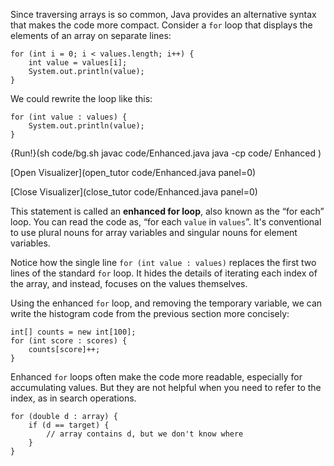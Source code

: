Since traversing arrays is so common, Java provides an alternative syntax that makes the code more compact. Consider a `for` loop that displays the elements of an array on separate lines:

```code
for (int i = 0; i < values.length; i++) {
    int value = values[i];
    System.out.println(value);
}
```

We could rewrite the loop like this:

```code
for (int value : values) {
    System.out.println(value);
}
```

{Run!}(sh code/bg.sh javac code/Enhanced.java java -cp code/ Enhanced )

[Open Visualizer](open_tutor code/Enhanced.java panel=0)

[Close Visualizer](close_tutor code/Enhanced.java panel=0)

This statement is called an **enhanced for loop**, also known as the “for each” loop. You can read the code as, “for each `value` in `values`”. It's conventional to use plural nouns for array variables and singular nouns for element variables.

Notice how the single line `for (int value : values)` replaces the first two lines of the standard `for` loop. It hides the details of iterating each index of the array, and instead, focuses on the values themselves.

Using the enhanced `for` loop, and removing the temporary variable, we can write the histogram code from the previous section more concisely:

```code
int[] counts = new int[100];
for (int score : scores) {
    counts[score]++;
}
```

Enhanced `for` loops often make the code more readable, especially for accumulating values. But they are not helpful when you need to refer to the index, as in search operations.

```code
for (double d : array) {
    if (d == target) {
        // array contains d, but we don't know where
    }
}
```